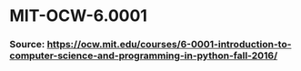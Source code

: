 # MIT-OCW-6.0001

### Source: https://ocw.mit.edu/courses/6-0001-introduction-to-computer-science-and-programming-in-python-fall-2016/
